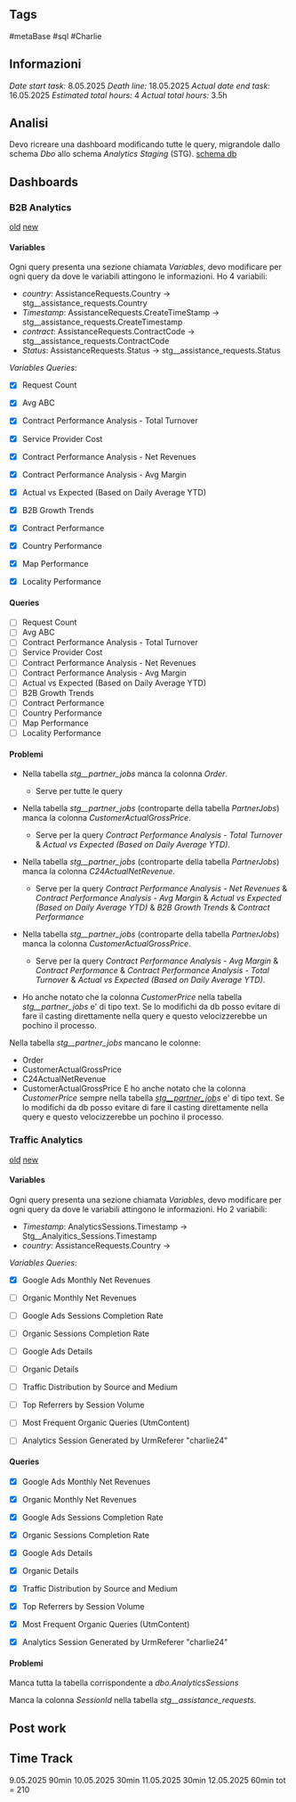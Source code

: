 ## Tags
#metaBase
#sql 
#Charlie

## Informazioni
*Date start task:* 8.05.2025
*Death line:* 18.05.2025
*Actual date end task:* 16.05.2025
*Estimated total hours:* 4
*Actual total hours:* 3.5h

## Analisi
Devo ricreare una dashboard modificando tutte le query, migrandole dallo schema *Dbo* allo schema *Analytics Staging* (STG).
[schema db](https://metabase.charlie24.com/browse/databases/3/schema/analytics_staging)

## Dashboards
### B2B Analytics
[old](https://metabase.charlie24.com/dashboard/30-b2b-analytics?contract=&country=&status=CallCenterAssigned&status=Completed&status=PartnerArrivedAtDepot&status=PartnerCompleted&status=PartnerEnrouteToTowingDestination&status=PartnerArrivingAtTowingDestination&status=PaymentAuthorized&status=HomeAssistanceCompanyAssigned&status=PartnerOnSite&status=PartnerArriving&status=DispatchAuthorized&status=PartnerDelayed&status=CustomerCompleted&status=AbroadAssistanceCompanyAssigned&status=Dispatching&status=PartnerEnroute&status=PartnerArrivedAtTowingDestination&status=PartnerEnrouteToDepot&status=VehicleRepairedOnTheSpot&status=AssistanceCompanyAssigned&status=PartnerAssigned&tab=17-high-level&timestamp=thisyear)
[new](https://metabase.charlie24.com/dashboard/44-b2b-analytics-temp-migration?contract=&country=&status=CallCenterAssigned&status=Completed&status=PartnerArrivedAtDepot&status=PartnerCompleted&status=PartnerEnrouteToTowingDestination&status=PartnerArrivingAtTowingDestination&status=PaymentAuthorized&status=HomeAssistanceCompanyAssigned&status=PartnerOnSite&status=PartnerArriving&status=DispatchAuthorized&status=PartnerDelayed&status=CustomerCompleted&status=AbroadAssistanceCompanyAssigned&status=Dispatching&status=PartnerEnroute&status=PartnerArrivedAtTowingDestination&status=PartnerEnrouteToDepot&status=VehicleRepairedOnTheSpot&status=AssistanceCompanyAssigned&status=PartnerAssigned&tab=27-high-level&timestamp=thisyear)
#### Variables
Ogni query presenta una sezione chiamata *Variables*, devo modificare per ogni query da dove le variabili attingono le informazioni.
Ho 4 variabili:
- *country*: AssistanceRequests.Country -> stg__assistance_requests.Country
- *Timestamp*: AssistanceRequests.CreateTimeStamp -> stg__assistance_requests.CreateTimestamp
- *contract*: AssistanceRequests.ContractCode -> stg__assistance_requests.ContractCode
- *Status*: AssistanceRequests.Status -> stg__assistance_requests.Status

*Variables Queries*:
- [x] Request Count
- [x] Avg ABC
- [x] Contract Performance Analysis - Total Turnover
- [x] Service Provider Cost 
- [x] Contract Performance Analysis - Net Revenues
- [x] Contract Performance Analysis - Avg Margin
- [x] Actual vs Expected (Based on Daily Average YTD) 
- [x] B2B Growth Trends
- [x] Contract Performance 
- [x] Country Performance
- [x] Map Performance
- [x] Locality Performance



#### Queries
- [ ] Request Count
- [ ] Avg ABC
- [ ] Contract Performance Analysis - Total Turnover
- [ ] Service Provider Cost 
- [ ] Contract Performance Analysis - Net Revenues
- [ ] Contract Performance Analysis - Avg Margin
- [ ] Actual vs Expected (Based on Daily Average YTD) 
- [ ] B2B Growth Trends
- [ ] Contract Performance 
- [ ] Country Performance
- [ ] Map Performance
- [ ] Locality Performance

#### Problemi

- Nella tabella *stg__partner_jobs* manca la colonna *Order*. 
	- Serve per tutte le query

- Nella tabella *stg__partner_jobs* (controparte della tabella *PartnerJobs*) manca la colonna *CustomerActualGrossPrice*. 
	- Serve per la query *Contract Performance Analysis - Total Turnover* & *Actual vs Expected (Based on Daily Average YTD)*.

- Nella tabella *stg__partner_jobs* (controparte della tabella  *PartnerJobs*) manca la colonna *C24ActualNetRevenue*. 
	- Serve per la query *Contract Performance Analysis - Net Revenues* & *Contract Performance Analysis - Avg Margin* & *Actual vs Expected (Based on Daily Average YTD)* & *B2B Growth Trends* & *Contract Performance*

- Nella tabella *stg__partner_jobs* (controparte della tabella  *PartnerJobs*) manca la colonna *CustomerActualGrossPrice*. 
	- Serve per la query *Contract Performance Analysis - Avg Margin* & *Contract Performance* & *Contract Performance Analysis - Total Turnover* & *Actual vs Expected (Based on Daily Average YTD)*.

- Ho anche notato che la colonna *CustomerPrice* nella tabella *stg__partner_jobs* e' di tipo text. Se lo modifichi da db posso evitare di fare il casting direttamente nella query e questo velocizzerebbe un pochino il processo.

Nella tabella *stg__partner_jobs* mancano le colonne:
- Order
- CustomerActualGrossPrice
- C24ActualNetRevenue
- CustomerActualGrossPrice
E ho anche notato che la colonna *CustomerPrice* sempre nella tabella *[stg__partner_job]()s* e' di tipo text. Se lo modifichi da db posso evitare di fare il casting direttamente nella query e questo velocizzerebbe un pochino il processo.

### Traffic Analytics
[old](https://metabase.charlie24.com/dashboard/32-traffic-analytics?all_options=past365days&country=)
[new](https://metabase.charlie24.com/dashboard/45-traffic-analytics-temp?country=&timestamp=past365days)

#### Variables
Ogni query presenta una sezione chiamata *Variables*, devo modificare per ogni query da dove le variabili attingono le informazioni.
Ho 2 variabili:
- *Timestamp*: AnalyticsSessions.Timestamp -> Stg__Analyitics_Sessions.Timestamp
- *country*: AssistanceRequests.Country -> 

*Variables Queries*:
- [x] Google Ads Monthly Net Revenues
- [ ] Organic Monthly Net Revenues
- [ ] Google Ads Sessions Completion Rate
- [ ] Organic Sessions Completion Rate
- [ ] Google Ads Details 
- [ ] Organic Details
- [ ] Traffic Distribution by Source and Medium
- [ ] Top Referrers by Session Volume 
- [ ] Most Frequent Organic Queries (UtmContent)
- [ ] Analytics Session Generated by UrmReferer "charlie24"





#### Queries
- [x] Google Ads Monthly Net Revenues
- [x] Organic Monthly Net Revenues
- [x] Google Ads Sessions Completion Rate
- [x] Organic Sessions Completion Rate
- [x] Google Ads Details 
- [x] Organic Details
- [x] Traffic Distribution by Source and Medium
- [x] Top Referrers by Session Volume 
- [x] Most Frequent Organic Queries (UtmContent)
- [x] Analytics Session Generated by UrmReferer "charlie24"


#### Problemi
Manca tutta la tabella corrispondente a *dbo.AnalyticsSessions*

Manca la colonna *SessionId* nella tabella *stg__assistance_requests*.
## Post work 

## Time Track
9.05.2025 90min
10.05.2025 30min
11.05.2025 30min
12.05.2025 60min
tot = 210